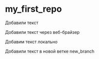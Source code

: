 ﻿# my_first_repo

Добавили текст

Добавили текст через веб-брайзер

Добавим текст локально

Добавили текст в новой ветке new_branch